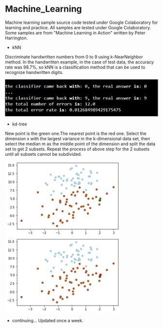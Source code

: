 # Machine_Learning
Machine learning sample source code tested under Google Colaboratory for learning and practice. All samples are tested under Google Colaboratory. Some samples are from "Machine Learning in Action" written by Peter Harrington.
 - kNN

Discriminate handwritten numbers from 0 to 9 using k-NearNeighbor method. In the handwritten example, in the case of test data, the accuracy rate was 98.7%, so kNN is a classification method that can be used to recognize handwritten digits.

![alt text](https://github.com/soarbear/Machine_Learning/blob/master/kNN/result_kNN.jpg)


 - kd-tree
 
New point is the green one.The nearest point is the red one.
Select the dimension x with the largest variance in the k-dimensional data set, then select the median m as the middle point of the dimension and split the data set to get 2 subsets.
Repeat the process of above step for the 2 subsets until all subsets cannot be subdivided.

![alt text](https://github.com/soarbear/Machine_Learning/blob/master/kd_tree/kd_tree_newPoint.png)
![alt text](https://github.com/soarbear/Machine_Learning/blob/master/kd_tree/kd_tree_findNearestPoint.png)

 - continuing...
 Updated once a week.
